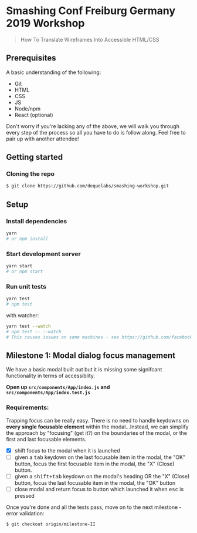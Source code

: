 # Smashing Conf Freiburg Germany 2019 Workshop

> How To Translate Wireframes Into Accessible HTML/CSS

## Prerequisites

A basic understanding of the following:

- Git
- HTML
- CSS
- JS
- Node/npm
- React (optional)

Don't worry if you're lacking any of the above, we will walk you through every step of the process so all you have to do is follow along. Feel free to pair up with another attendee!

## Getting started

### Cloning the repo

```sh
$ git clone https://github.com/dequelabs/smashing-workshop.git
```

## Setup

### Install dependencies

```sh
yarn
# or npm install
```

### Start development server

```sh
yarn start
# or npm start
```

### Run unit tests

```sh
yarn test
# npm test
```

with watcher:

```sh
yarn test --watch
# npm test -- --watch
# This causes issues on some machines - see https://github.com/facebook/create-react-app/issues/4540#issuecomment-393268543 for potential easy fix
```

## Milestone 1: Modal dialog focus management

We have a basic modal built out but it is missing some signifcant functionality in terms of accessiblity.

**Open up `src/components/App/index.js` and `src/components/App/index.test.js`**

### Requirements:

Trapping focus can be really easy. There is no need to handle keydowns on **every single focusable element** within the modal...Instead, we can simplify the approach by "focusing" (get it?) on the boundaries of the modal, or the first and last focusable elements.

- [x] shift focus to the modal when it is launched
- [ ] given a <kbd>tab</kbd> keydown on the last focusable item in the modal, the "OK" button, focus the first focusable item in the modal, the "X" (Close) button.
- [ ] given a <kbd>shift+tab</kbd> keydown on the modal's heading OR the "X" (Close) button, focus the last focusable item in the modal, the "OK" button
- [ ] close modal and return focus to button which launched it when <kbd>esc</kbd> is pressed

Once you're done and all the tests pass, move on to the next milestone - error validation:

```sh
$ git checkout origin/milestone-II
```

